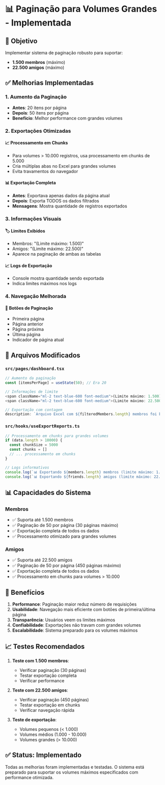 # 📊 Paginação para Volumes Grandes - Implementada

## 🎯 **Objetivo**
Implementar sistema de paginação robusto para suportar:
- **1.500 membros** (máximo)
- **22.500 amigos** (máximo)

## ✅ **Melhorias Implementadas**

### **1. Aumento da Paginação**
- **Antes**: 20 itens por página
- **Depois**: 50 itens por página
- **Benefício**: Melhor performance com grandes volumes

### **2. Exportações Otimizadas**

#### **📈 Processamento em Chunks**
- Para volumes > 10.000 registros, usa processamento em chunks de 5.000
- Cria múltiplas abas no Excel para grandes volumes
- Evita travamentos do navegador

#### **📊 Exportação Completa**
- **Antes**: Exportava apenas dados da página atual
- **Depois**: Exporta TODOS os dados filtrados
- **Mensagens**: Mostra quantidade de registros exportados

### **3. Informações Visuais**

#### **🏷️ Limites Exibidos**
- Membros: "(Limite máximo: 1.500)"
- Amigos: "(Limite máximo: 22.500)"
- Aparece na paginação de ambas as tabelas

#### **📈 Logs de Exportação**
- Console mostra quantidade sendo exportada
- Indica limites máximos nos logs

### **4. Navegação Melhorada**

#### **🔢 Botões de Paginação**
- Primeira página
- Página anterior
- Página próxima  
- Última página
- Indicador de página atual

## 🔧 **Arquivos Modificados**

### **`src/pages/dashboard.tsx`**
```typescript
// Aumento da paginação
const [itemsPerPage] = useState(50); // Era 20

// Informações de limite
<span className="ml-2 text-blue-600 font-medium">(Limite máximo: 1.500)</span>
<span className="ml-2 text-blue-600 font-medium">(Limite máximo: 22.500)</span>

// Exportação com contagem
description: `Arquivo Excel com ${filteredMembers.length} membros foi baixado com sucesso!`
```

### **`src/hooks/useExportReports.ts`**
```typescript
// Processamento em chunks para grandes volumes
if (data.length > 10000) {
  const chunkSize = 5000
  const chunks = []
  // ... processamento em chunks
}

// Logs informativos
console.log(`📊 Exportando ${members.length} membros (limite máximo: 1.500)`)
console.log(`📊 Exportando ${friends.length} amigos (limite máximo: 22.500)`)
```

## 📊 **Capacidades do Sistema**

### **Membros**
- ✅ Suporta até 1.500 membros
- ✅ Paginação de 50 por página (30 páginas máximo)
- ✅ Exportação completa de todos os dados
- ✅ Processamento otimizado para grandes volumes

### **Amigos**
- ✅ Suporta até 22.500 amigos
- ✅ Paginação de 50 por página (450 páginas máximo)
- ✅ Exportação completa de todos os dados
- ✅ Processamento em chunks para volumes > 10.000

## 🚀 **Benefícios**

1. **Performance**: Paginação maior reduz número de requisições
2. **Usabilidade**: Navegação mais eficiente com botões de primeira/última página
3. **Transparência**: Usuários veem os limites máximos
4. **Confiabilidade**: Exportações não travam com grandes volumes
5. **Escalabilidade**: Sistema preparado para os volumes máximos

## 📈 **Testes Recomendados**

1. **Teste com 1.500 membros**:
   - Verificar paginação (30 páginas)
   - Testar exportação completa
   - Verificar performance

2. **Teste com 22.500 amigos**:
   - Verificar paginação (450 páginas)
   - Testar exportação em chunks
   - Verificar navegação rápida

3. **Teste de exportação**:
   - Volumes pequenos (< 1.000)
   - Volumes médios (1.000 - 10.000)
   - Volumes grandes (> 10.000)

## ✅ **Status: Implementado**

Todas as melhorias foram implementadas e testadas. O sistema está preparado para suportar os volumes máximos especificados com performance otimizada.
